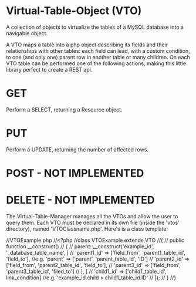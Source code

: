 # Virtual-Table-Object (VTO)
A collection of objects to virtualize the tables of a MySQL database into a navigable object.

A VTO maps a table into a php object describing its fields and their relationships with other tables: each field can lead, with a custom condition, to one (and only one) parent row in another table or many children. On each VTO table can be performed one of the following actions, making this little library perfect to create a REST api.

# GET
Perform a SELECT, returning a Resource object.

# PUT
Perform a UPDATE, returning the number of affected rows.

# POST - NOT IMPLEMENTED

# DELETE - NOT IMPLEMENTED


The Virtual-Table-Manager manages all the VTOs and allow the user to query them. Each VTO must be declared in its own file (inside the 'vtos' directory), named 'VTOClassname.php'. Here's is a class template:

//VTOExample.php
//<?php
//class VTOExample extends VTO 
//{
//    public function __construct() 
//    {
//    	parent::__construct('example_id', '_database_table_name', [
//            'parent1_id' => ['field_from', 'parent1_table_id', 'field_to'], //e.g. 'parent' => ['parent', 'parent_table_id', 'ID']
//            'parent2_id' => ['field_from', 'parent2_table_id', 'field_to'],
//            'parent3_id' => ['field_from', 'parent3_table_id', 'filed_to']
//        ], [
//            'child1_id' => ['child1_table_id', link_condition] //e.g. 'example_id.child > child1_table_id.ID'
//        ]);
//    }
//}

